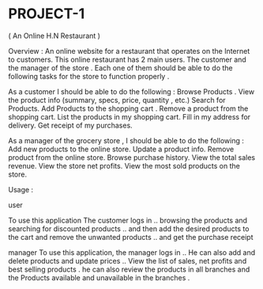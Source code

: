 # PROJECT-1

( An Online  H.N Restaurant )


Overview : An online website for a restaurant that operates on the Internet to customers. This online restaurant has 2 main users. The customer and the manager of the store . Each one of them should be able to do the following tasks for the store to function properly .



As a customer I should be able to do the following :
Browse Products .
View the product info (summary, specs, price, quantity , etc.)
Search for Products.
Add Products to the shopping cart .
Remove a product from the shopping cart.
List the products in my shopping cart.
Fill in my address for delivery.
Get receipt of my purchases.


As a manager of the grocery store , I should be able to do the following :
Add new products to the online store.
Update a product info.
Remove product from the online store.
Browse purchase history.
View the total sales revenue.
View the store net profits.
View the most sold products on the store.


Usage :


user

 To use this application
The customer logs in .. browsing the products and searching for discounted products .. and then add the desired products to the cart and remove the unwanted products .. and get the purchase receipt


manager
To use this application, the manager logs in .. He can also add and delete products and update prices .. View the list of sales, net profits and best selling products . he can also review the products in all branches and  the Products available and unavailable in the branches . 
